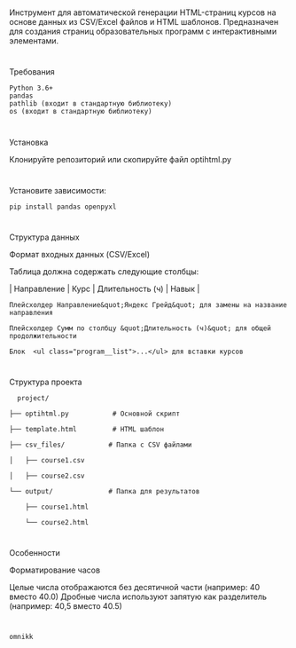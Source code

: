 #
Инструмент для автоматической генерации HTML-страниц курсов на основе данных из CSV/Excel файлов и HTML шаблонов. Предназначен для создания страниц образовательных программ с интерактивными элементами.
#
Требования

    Python 3.6+
    pandas
    pathlib (входит в стандартную библиотеку)
    os (входит в стандартную библиотеку)
#
Установка

Клонируйте репозиторий или скопируйте файл optihtml.py
#
Установите зависимости:

    pip install pandas openpyxl
#
Структура данных

Формат входных данных (CSV/Excel)

Таблица должна содержать следующие столбцы:

| Направление | Курс | Длительность (ч) | Навык |


    Плейсхолдер Направление&quot;Яндекс Грейд&quot; для замены на название направления

    Плейсхолдер Сумм по столбцу &quot;Длительность (ч)&quot; для общей продолжительности

    Блок  <ul class="program__list">...</ul> для вставки курсов

#
Структура проекта

      project/

    ├── optihtml.py           # Основной скрипт

    ├── template.html         # HTML шаблон

    ├── csv_files/           # Папка с CSV файлами

    │   ├── course1.csv

    │   ├── course2.csv

    └── output/              # Папка для результатов

        ├── course1.html
    
        └── course2.html

#
Особенности

Форматирование часов

Целые числа отображаются без десятичной части (например: 40 вместо 40.0)
Дробные числа используют запятую как разделитель (например: 40,5 вместо 40.5)


#
    omnikk
